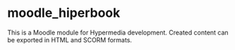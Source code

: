 moodle_hiperbook
================

This is a Moodle module for Hypermedia development. Created content can be exported  in HTML and SCORM formats.